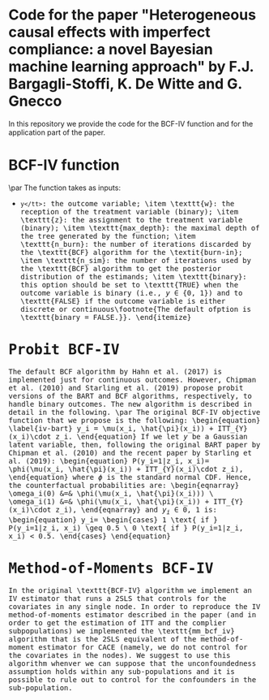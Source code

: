 # Code for the paper "Heterogeneous causal effects with imperfect compliance: a novel Bayesian machine learning approach" by F.J. Bargagli-Stoffi, K. De Witte and G. Gnecco

In this repository we provide the code for the BCF-IV function and for the application part of the paper.

# BCF-IV function

\par The function takes as inputs:

* <tt>`y</tt>`: the outcome variable;
\item \texttt{w}: the reception of the treatment variable (binary);
\item \texttt{z}: the assignment to the treatment variable (binary);
\item \texttt{max\_depth}: the maximal depth of the tree generated by the function;
\item \texttt{n\_burn}: the number of iterations discarded by the \texttt{BCF} algorithm for the \textit{burn-in};
\item \texttt{n\_sim}: the number of iterations used by the \texttt{BCF} algorithm  to get the posterior distribution of the estimands;
\item \texttt{binary}: this option should be set to \texttt{TRUE} when the outcome variable is binary (i.e., $y \in \{0,1\}$) and to \texttt{FALSE} if the outcome variable is either discrete or continuous\footnote{The default ofption is \texttt{binary = FALSE.}}.
\end{itemize}

# Probit BCF-IV

The default BCF algorithm by Hahn et al. (2017) is implemented just for continuous outcomes. However, Chipman et al. (2010) and Starling et al. (2019) propose probit versions of the BART and BCF algorithms, respectively, to handle binary outcomes.  The new algorithm is described in detail in the following.
\par The original BCF-IV objective function that we propose is the following:
\begin{equation} \label{iv-bart}
    y_i = \mu(x_i, \hat{\pi}(x_i)) + ITT_{Y}(x_i)\cdot z_i.
\end{equation}
If we let $y$ be a Gaussian latent variable, then, following the original BART paper by Chipman et al. (2010) and the recent paper by Starling et al. (2019):
\begin{equation}
    P(y_i=1|z_i, x_i)= \phi(\mu(x_i, \hat{\pi}(x_i)) + ITT_{Y}(x_i)\cdot z_i),
\end{equation}
where $\phi$ is the standard normal CDF.
Hence, the counterfactual probabilities are:
\begin{eqnarray}
\omega_i(0) &=& \phi(\mu(x_i, \hat{\pi}(x_i))) \\
\omega_i(1) &=& \phi(\mu(x_i, \hat{\pi}(x_i)) + ITT_{Y}(x_i)\cdot z_i),
\end{eqnarray}
and $y_i \in {0,1}$ is:
\begin{equation}
   y_i= \begin{cases} 1 \text{ if } P(y_i=1|z_i, x_i) \geq 0.5 \\
   0 \text{ if } P(y_i=1|z_i, x_i) < 0.5.
    \end{cases}
\end{equation}

# Method-of-Moments BCF-IV

In the original \texttt{BCF-IV} algorithm we implement an IV estimator that runs a 2SLS that controls for the covariates in any single node. In order to reproduce the IV method-of-moments estimator described in the paper (and in order to get the estimation of ITT and the complier subpopulations) we implemented the \texttt{mm\_bcf\_iv} algorithm that is the 2SLS equivalent of the method-of-moment estimator for CACE (namely, we do not control for the covariates in the nodes). We suggest to use this algorithm whenver we can suppose that the unconfoundedness assumption holds within any sub-populations and it is possible to rule out to control for the confounders in the sub-population.

